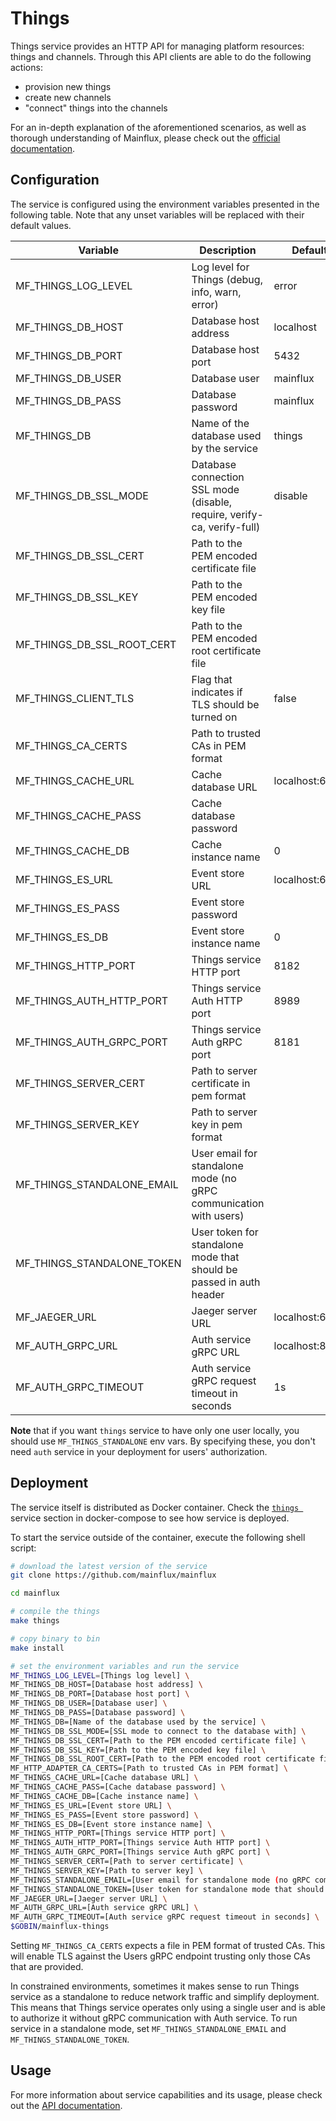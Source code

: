 ﻿# ThingsThings service provides an HTTP API for managing platform resources: things and channels.Through this API clients are able to do the following actions:- provision new things- create new channels- "connect" things into the channelsFor an in-depth explanation of the aforementioned scenarios, as well as thoroughunderstanding of Mainflux, please check out the [official documentation][doc].## ConfigurationThe service is configured using the environment variables presented in thefollowing table. Note that any unset variables will be replaced with theirdefault values.| Variable                   | Description                                                             | Default        || -------------------------- | ----------------------------------------------------------------------- | -------------- || MF_THINGS_LOG_LEVEL        | Log level for Things (debug, info, warn, error)                         | error          || MF_THINGS_DB_HOST          | Database host address                                                   | localhost      || MF_THINGS_DB_PORT          | Database host port                                                      | 5432           || MF_THINGS_DB_USER          | Database user                                                           | mainflux       || MF_THINGS_DB_PASS          | Database password                                                       | mainflux       || MF_THINGS_DB               | Name of the database used by the service                                | things         || MF_THINGS_DB_SSL_MODE      | Database connection SSL mode (disable, require, verify-ca, verify-full) | disable        || MF_THINGS_DB_SSL_CERT      | Path to the PEM encoded certificate file                                |                || MF_THINGS_DB_SSL_KEY       | Path to the PEM encoded key file                                        |                || MF_THINGS_DB_SSL_ROOT_CERT | Path to the PEM encoded root certificate file                           |                || MF_THINGS_CLIENT_TLS       | Flag that indicates if TLS should be turned on                          | false          || MF_THINGS_CA_CERTS         | Path to trusted CAs in PEM format                                       |                || MF_THINGS_CACHE_URL        | Cache database URL                                                      | localhost:6379 || MF_THINGS_CACHE_PASS       | Cache database password                                                 |                || MF_THINGS_CACHE_DB         | Cache instance name                                                     | 0              || MF_THINGS_ES_URL           | Event store URL                                                         | localhost:6379 || MF_THINGS_ES_PASS          | Event store password                                                    |                || MF_THINGS_ES_DB            | Event store instance name                                               | 0              || MF_THINGS_HTTP_PORT        | Things service HTTP port                                                | 8182           || MF_THINGS_AUTH_HTTP_PORT   | Things service Auth HTTP port                                           | 8989           || MF_THINGS_AUTH_GRPC_PORT   | Things service Auth gRPC port                                           | 8181           || MF_THINGS_SERVER_CERT      | Path to server certificate in pem format                                |                || MF_THINGS_SERVER_KEY       | Path to server key in pem format                                        |                || MF_THINGS_STANDALONE_EMAIL | User email for standalone mode (no gRPC communication with users)       |                || MF_THINGS_STANDALONE_TOKEN | User token for standalone mode that should be passed in auth header     |                || MF_JAEGER_URL              | Jaeger server URL                                                       | localhost:6831 || MF_AUTH_GRPC_URL           | Auth service gRPC URL                                                   | localhost:8181 || MF_AUTH_GRPC_TIMEOUT       | Auth service gRPC request timeout in seconds                            | 1s             |**Note** that if you want `things` service to have only one user locally, you should use `MF_THINGS_STANDALONE` env vars. By specifying these, you don't need `auth` service in your deployment for users' authorization.## DeploymentThe service itself is distributed as Docker container. Check the [`things `](https://github.com/mainflux/mainflux/blob/master/docker/docker-compose.yml#L167-L194) service section in docker-compose to see how service is deployed.To start the service outside of the container, execute the following shell script:```bash# download the latest version of the servicegit clone https://github.com/mainflux/mainfluxcd mainflux# compile the thingsmake things# copy binary to binmake install# set the environment variables and run the serviceMF_THINGS_LOG_LEVEL=[Things log level] \MF_THINGS_DB_HOST=[Database host address] \MF_THINGS_DB_PORT=[Database host port] \MF_THINGS_DB_USER=[Database user] \MF_THINGS_DB_PASS=[Database password] \MF_THINGS_DB=[Name of the database used by the service] \MF_THINGS_DB_SSL_MODE=[SSL mode to connect to the database with] \MF_THINGS_DB_SSL_CERT=[Path to the PEM encoded certificate file] \MF_THINGS_DB_SSL_KEY=[Path to the PEM encoded key file] \MF_THINGS_DB_SSL_ROOT_CERT=[Path to the PEM encoded root certificate file] \MF_HTTP_ADAPTER_CA_CERTS=[Path to trusted CAs in PEM format] \MF_THINGS_CACHE_URL=[Cache database URL] \MF_THINGS_CACHE_PASS=[Cache database password] \MF_THINGS_CACHE_DB=[Cache instance name] \MF_THINGS_ES_URL=[Event store URL] \MF_THINGS_ES_PASS=[Event store password] \MF_THINGS_ES_DB=[Event store instance name] \MF_THINGS_HTTP_PORT=[Things service HTTP port] \MF_THINGS_AUTH_HTTP_PORT=[Things service Auth HTTP port] \MF_THINGS_AUTH_GRPC_PORT=[Things service Auth gRPC port] \MF_THINGS_SERVER_CERT=[Path to server certificate] \MF_THINGS_SERVER_KEY=[Path to server key] \MF_THINGS_STANDALONE_EMAIL=[User email for standalone mode (no gRPC communication with auth)] \MF_THINGS_STANDALONE_TOKEN=[User token for standalone mode that should be passed in auth header] \MF_JAEGER_URL=[Jaeger server URL] \MF_AUTH_GRPC_URL=[Auth service gRPC URL] \MF_AUTH_GRPC_TIMEOUT=[Auth service gRPC request timeout in seconds] \$GOBIN/mainflux-things```Setting `MF_THINGS_CA_CERTS` expects a file in PEM format of trusted CAs. This will enable TLS against the Users gRPC endpoint trusting only those CAs that are provided.In constrained environments, sometimes it makes sense to run Things service as a standalone to reduce network traffic and simplify deployment. This means that Things serviceoperates only using a single user and is able to authorize it without gRPC communication with Auth service.To run service in a standalone mode, set `MF_THINGS_STANDALONE_EMAIL` and `MF_THINGS_STANDALONE_TOKEN`.## UsageFor more information about service capabilities and its usage, please check outthe [API documentation](https://api.mainflux.io/?urls.primaryName=things-openapi.yml).[doc]: https://docs.mainflux.io